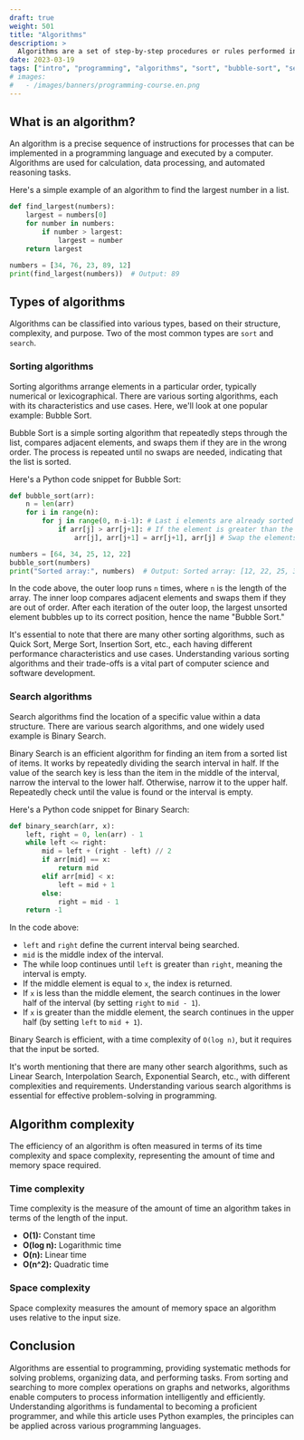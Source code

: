 ```yaml
---
draft: true
weight: 501
title: "Algorithms"
description: >
  Algorithms are a set of step-by-step procedures or rules performed in a specific order to achieve a particular goal or solve a specific problem. In programming, algorithms form the backbone of effective problem-solving and efficient code execution. In this article, we will explore different aspects of algorithms, using examples in Python, while keeping the explanations as generic as possible.
date: 2023-03-19
tags: ["intro", "programming", "algorithms", "sort", "bubble-sort", "search", "binary-search"]
# images:
#   - /images/banners/programming-course.en.png
---
```


## What is an algorithm?

An algorithm is a precise sequence of instructions for processes that can be implemented in a programming language and executed by a computer. Algorithms are used for calculation, data processing, and automated reasoning tasks.

Here's a simple example of an algorithm to find the largest number in a list.

```python
def find_largest(numbers):
    largest = numbers[0]
    for number in numbers:
        if number > largest:
            largest = number
    return largest

numbers = [34, 76, 23, 89, 12]
print(find_largest(numbers))  # Output: 89
```

## Types of algorithms

Algorithms can be classified into various types, based on their structure, complexity, and purpose. Two of the most common types are `sort` and `search`.

### Sorting algorithms

Sorting algorithms arrange elements in a particular order, typically numerical or lexicographical. There are various sorting algorithms, each with its characteristics and use cases. Here, we'll look at one popular example: Bubble Sort.

Bubble Sort is a simple sorting algorithm that repeatedly steps through the list, compares adjacent elements, and swaps them if they are in the wrong order. The process is repeated until no swaps are needed, indicating that the list is sorted.

Here's a Python code snippet for Bubble Sort:

```python
def bubble_sort(arr):
    n = len(arr)
    for i in range(n):
        for j in range(0, n-i-1): # Last i elements are already sorted
            if arr[j] > arr[j+1]: # If the element is greater than the next element
                arr[j], arr[j+1] = arr[j+1], arr[j] # Swap the elements

numbers = [64, 34, 25, 12, 22]
bubble_sort(numbers)
print("Sorted array:", numbers)  # Output: Sorted array: [12, 22, 25, 34, 64]
```

In the code above, the outer loop runs `n` times, where `n` is the length of the array. The inner loop compares adjacent elements and swaps them if they are out of order. After each iteration of the outer loop, the largest unsorted element bubbles up to its correct position, hence the name "Bubble Sort."

It's essential to note that there are many other sorting algorithms, such as Quick Sort, Merge Sort, Insertion Sort, etc., each having different performance characteristics and use cases. Understanding various sorting algorithms and their trade-offs is a vital part of computer science and software development.

### Search algorithms

Search algorithms find the location of a specific value within a data structure. There are various search algorithms, and one widely used example is Binary Search.

Binary Search is an efficient algorithm for finding an item from a sorted list of items. It works by repeatedly dividing the search interval in half. If the value of the search key is less than the item in the middle of the interval, narrow the interval to the lower half. Otherwise, narrow it to the upper half. Repeatedly check until the value is found or the interval is empty.

Here's a Python code snippet for Binary Search:

```python
def binary_search(arr, x):
    left, right = 0, len(arr) - 1
    while left <= right:
        mid = left + (right - left) // 2
        if arr[mid] == x:
            return mid
        elif arr[mid] < x:
            left = mid + 1
        else:
            right = mid - 1
    return -1
```

In the code above:
- `left` and `right` define the current interval being searched.
- `mid` is the middle index of the interval.
- The while loop continues until `left` is greater than `right`, meaning the interval is empty.
- If the middle element is equal to `x`, the index is returned.
- If `x` is less than the middle element, the search continues in the lower half of the interval (by setting `right` to `mid - 1`).
- If `x` is greater than the middle element, the search continues in the upper half (by setting `left` to `mid + 1`).

Binary Search is efficient, with a time complexity of `O(log n)`, but it requires that the input be sorted.

It's worth mentioning that there are many other search algorithms, such as Linear Search, Interpolation Search, Exponential Search, etc., with different complexities and requirements. Understanding various search algorithms is essential for effective problem-solving in programming.

## Algorithm complexity

The efficiency of an algorithm is often measured in terms of its time complexity and space complexity, representing the amount of time and memory space required.

### Time complexity

Time complexity is the measure of the amount of time an algorithm takes in terms of the length of the input.

- **O(1):** Constant time
- **O(log n):** Logarithmic time
- **O(n):** Linear time
- **O(n^2):** Quadratic time

### Space complexity

Space complexity measures the amount of memory space an algorithm uses relative to the input size.

## Conclusion

Algorithms are essential to programming, providing systematic methods for solving problems, organizing data, and performing tasks. From sorting and searching to more complex operations on graphs and networks, algorithms enable computers to process information intelligently and efficiently. Understanding algorithms is fundamental to becoming a proficient programmer, and while this article uses Python examples, the principles can be applied across various programming languages.
